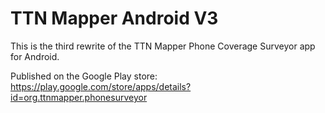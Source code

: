 # TTN Mapper Android V3

This is the third rewrite of the TTN Mapper Phone Coverage Surveyor app for Android.

Published on the Google Play store:
https://play.google.com/store/apps/details?id=org.ttnmapper.phonesurveyor
